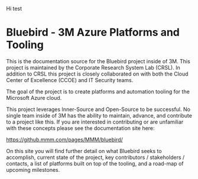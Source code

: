 

Hi test
# Bluebird - 3M Azure Platforms and Tooling

This is the documentation source for the Bluebird project inside of 3M. This project is maintained by the Corporate Research System Lab (CRSL). In addition to CRSL this project is closely collaborated on with both the Cloud Center of Excellence (CCOE) and IT Security teams.

The goal of the project is to create platforms and automation tooling for the Microsoft Azure cloud.

This project leverages Inner-Source and Open-Source to be successful. No single team inside of 3M has the ability to maintain, advance, and contribute to a project like this. If you are interested in contributing or are unfamiliar with these concepts please see the documentation site here:

<https://github.mmm.com/pages/MMM/bluebird/>

On this site you will find further detail on what Bluebird seeks to accomplish, current state of the project, key contributors / stakeholders / contacts, a list of platforms built on top of the tooling, and a road-map of upcoming milestones.
